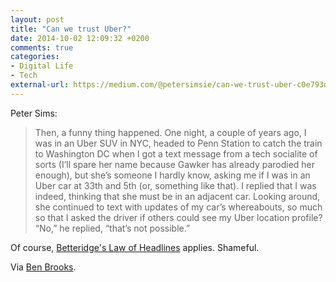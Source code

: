 ```yaml
---
layout: post
title: "Can we trust Uber?"
date: 2014-10-02 12:09:32 +0200
comments: true
categories: 
- Digital Life
- Tech
external-url: https://medium.com/@petersimsie/can-we-trust-uber-c0e793deda36
---
```


Peter Sims:

> Then, a funny thing happened. One night, a couple of years ago, I was in an Uber SUV in NYC, headed to Penn Station to catch the train to Washington DC when I got a text message from a tech socialite of sorts (I’ll spare her name because Gawker has already parodied her enough), but she’s someone I hardly know, asking me if I was in an Uber car at 33th and 5th (or, something like that). I replied that I was indeed, thinking that she must be in an adjacent car. Looking around, she continued to text with updates of my car’s whereabouts, so much so that I asked the driver if others could see my Uber location profile? “No,” he replied, “that’s not possible.”

Of course, [Betteridge's Law of Headlines](http://en.wikipedia.org/wiki/Betteridge's_law_of_headlines) applies. Shameful.

Via [Ben Brooks](https://brooksreview.net/2014/10/can-we-trust-uber-no/).